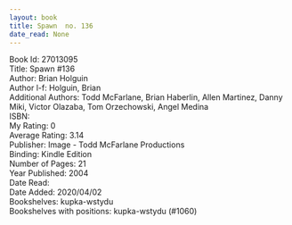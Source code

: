 ```yaml
---
layout: book
title: Spawn  no. 136
date_read: None
---
```


Book Id: 27013095<br />
Title: Spawn #136<br />
Author: Brian Holguin<br />
Author l-f: Holguin, Brian<br />
Additional Authors: Todd McFarlane, Brian Haberlin, Allen Martinez, Danny Miki, Victor Olazaba, Tom Orzechowski, Angel  Medina<br />
ISBN: <br />
My Rating: 0<br />
Average Rating: 3.14<br />
Publisher: Image - Todd McFarlane Productions<br />
Binding: Kindle Edition<br />
Number of Pages: 21<br />
Year Published: 2004<br />
Date Read: <br />
Date Added: 2020/04/02<br />
Bookshelves: kupka-wstydu<br />
Bookshelves with positions: kupka-wstydu (#1060)<br />

